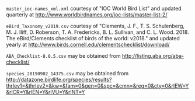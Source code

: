 `master_ioc-names_xml.xml` courtesy of "IOC World Bird List" and updated quarterly at http://www.worldbirdnames.org/ioc-lists/master-list-2/

`eBird_Taxonomy_v2019.csv` courtesy of "Clements, J. F., T. S. Schulenberg, M. J. Iliff, D. Roberson, T. A. Fredericks, B. L. Sullivan, and C. L. Wood. 2018. The eBird/Clements checklist of birds of the world: v2018." and updated yearly at
http://www.birds.cornell.edu/clementschecklist/download/

`ABA_Checklist-8.0.5.csv` may be obtained from
http://listing.aba.org/aba-checklist/

`species_20190902_14375.csv` may be obtained from
http://datazone.birdlife.org/species/results?thrlev1=&thrlev2=&kw=&fam=0&gen=0&spc=&cmn=&reg=0&cty=0&rlEW=Y&rlCR=Y&rlEN=Y&rlVU=Y&rlNT=Y
